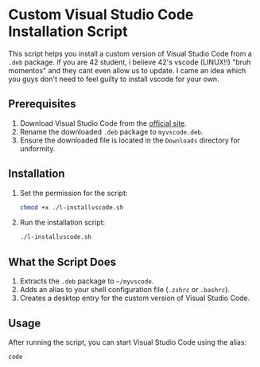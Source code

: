 # Custom Visual Studio Code Installation Script

This script helps you install a custom version of Visual Studio Code from a `.deb` package.
if you are 42 student, i believe 42's vscode (LINUX!!) "bruh momentos" and they cant even allow us to update. I came an idea which you guys don't need to feel guilty to install vscode for your own.

## Prerequisites

1. Download Visual Studio Code from the [official site](https://code.visualstudio.com/).
2. Rename the downloaded `.deb` package to `myvscode.deb`.
3. Ensure the downloaded file is located in the `Downloads` directory for uniformity.

## Installation

1. Set the permission for the script:
    ```bash
    chmod +x ./l-installvscode.sh
    ```
2. Run the installation script:
    ```bash
    ./l-installvscode.sh
    ```

## What the Script Does

1. Extracts the `.deb` package to `~/myvscode`.
2. Adds an alias to your shell configuration file (`.zshrc` or `.bashrc`).
3. Creates a desktop entry for the custom version of Visual Studio Code.

## Usage

After running the script, you can start Visual Studio Code using the alias:
```bash
code
